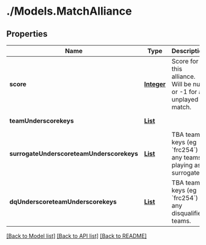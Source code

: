 # ./Models.MatchAlliance
## Properties

Name | Type | Description | Notes
------------ | ------------- | ------------- | -------------
**score** | [**Integer**](integer.md) | Score for this alliance. Will be null or -1 for an unplayed match. | [default to null]
**teamUnderscorekeys** | [**List**](string.md) |  | [default to null]
**surrogateUnderscoreteamUnderscorekeys** | [**List**](string.md) | TBA team keys (eg &#x60;frc254&#x60;) of any teams playing as a surrogate. | [optional] [default to null]
**dqUnderscoreteamUnderscorekeys** | [**List**](string.md) | TBA team keys (eg &#x60;frc254&#x60;) of any disqualified teams. | [optional] [default to null]

[[Back to Model list]](../README.md#documentation-for-models) [[Back to API list]](../README.md#documentation-for-api-endpoints) [[Back to README]](../README.md)

